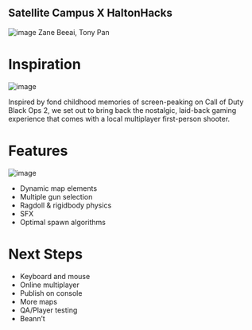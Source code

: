 ## Satellite Campus X HaltonHacks
![image](https://github.com/zanzilla22/HaltonHacks/assets/69683242/b89cb331-8aca-47e7-96da-3cfb7f966aff)
Zane Beeai, Tony Pan

# Inspiration
![image](https://github.com/zanzilla22/HaltonHacks/assets/69683242/b44526d6-3706-44e6-bd05-2d5619328ce1)

Inspired by fond childhood memories of screen-peaking on Call of Duty Black Ops 2, we set out to bring back the nostalgic, laid-back gaming experience that comes with a local multiplayer first-person shooter.

# Features
![image](https://github.com/zanzilla22/HaltonHacks/assets/69683242/94f46e28-9028-410c-94c3-6f89afb2f6f1)
- Dynamic map elements
- Multiple gun selection
- Ragdoll & rigidbody physics
- SFX
- Optimal spawn algorithms

# Next Steps
- Keyboard and mouse
- Online multiplayer
- Publish on console
- More maps
- QA/Player testing
- Beann’t

